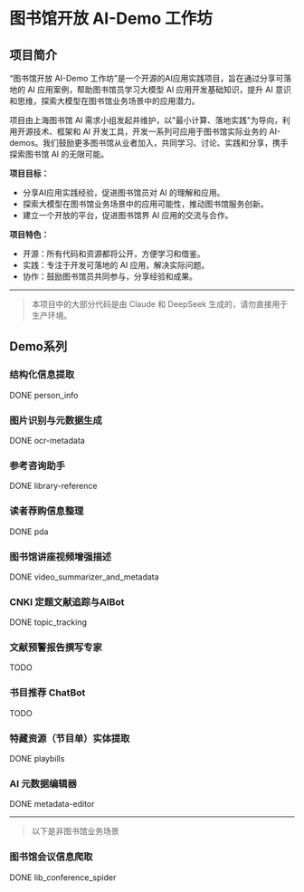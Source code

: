 # 图书馆开放 AI-Demo 工作坊

##  项目简介

“图书馆开放 AI-Demo 工作坊”是一个开源的AI应用实践项目，旨在通过分享可落地的 AI 应用案例，帮助图书馆员学习大模型 AI 应用开发基础知识，提升 AI 意识和思维，探索大模型在图书馆业务场景中的应用潜力。

项目由上海图书馆 AI 需求小组发起并维护，以"最小计算、落地实践"为导向，利用开源技术、框架和 AI 开发工具，开发一系列可应用于图书馆实际业务的 AI-demos。我们鼓励更多图书馆从业者加入，共同学习、讨论、实践和分享，携手探索图书馆 AI 的无限可能。

**项目目标：**

* 分享AI应用实践经验，促进图书馆员对 AI 的理解和应用。
* 探索大模型在图书馆业务场景中的应用可能性，推动图书馆服务创新。
* 建立一个开放的平台，促进图书馆界 AI 应用的交流与合作。

**项目特色：**

* 开源：所有代码和资源都将公开，方便学习和借鉴。
* 实践：专注于开发可落地的 AI 应用，解决实际问题。
* 协作：鼓励图书馆员共同参与，分享经验和成果。


---

> 本项目中的大部分代码是由 Claude 和 DeepSeek 生成的，请勿直接用于生产环境。

## Demo系列

### 结构化信息提取

DONE person_info

### 图片识别与元数据生成

DONE ocr-metadata

### 参考咨询助手

DONE library-reference

### 读者荐购信息整理

DONE pda

### 图书馆讲座视频增强描述

DONE video_summarizer_and_metadata

### CNKI 定题文献追踪与AIBot

DONE topic_tracking

### 文献预警报告撰写专家

TODO

### 书目推荐 ChatBot

TODO

### 特藏资源（节目单）实体提取

DONE  playbills

### AI 元数据编辑器

DONE metadata-editor

---

> 以下是非图书馆业务场景

### 图书馆会议信息爬取

DONE lib_conference_spider
